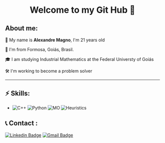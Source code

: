 <h1 align="center"> 
	Welcome to my Git Hub 🚀

</h1>

## About me:
 💬  My name is **Alexandre Magno**, I'm 21 years old
 
 📌  I'm from Formosa, Goiás, Brasil.
 
 🎓  I am studying Industrial Mathematics at the Federal Universty of Goiás

🛠️  I'm working to become a problem solver

<hr>

## ⚡ Skills:
- ![C++](https://img.shields.io/badge/C%2B%2B-red) ![Python](https://img.shields.io/badge/Python-blue) ![MO](https://img.shields.io/badge/Modeling%20and%20Optimization-green) ![Heuristics](https://img.shields.io/badge/Heuristics-blue)



## :telephone_receiver: Contact  :
[![Linkedin Badge](https://img.shields.io/badge/-LinkedIn-blue?style=flat-square&logo=Linkedin&logoColor=white&link=https://linkedin.com/in/brunoluiss)](https://www.linkedin.com/in/alexandre-magno-b-3bbb16139/)
[![Gmail Badge](https://img.shields.io/badge/-alexmagno.contato@gmail.com-c14438?style=flat-square&logo=Gmail&logoColor=white&link=mailto:alexmagno.contato@gmail.com)](mailto:alexmagno.contato@gmail.com)
